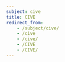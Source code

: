 ```yaml
---
subject: cive
title: CIVE
redirect_from:
    - /subject/cive/
    - /cive
    - /cive/
    - /CIVE
    - /CIVE/
---
```

